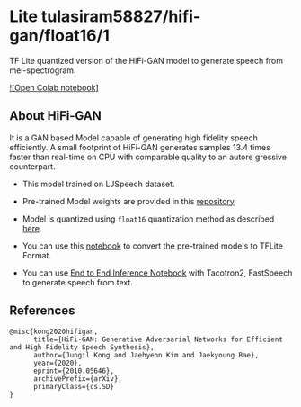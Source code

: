 # Lite tulasiram58827/hifi-gan/float16/1
TF Lite quantized version of the HiFi-GAN model to generate speech from mel-spectrogram.

<!-- parent-model: tulasiram58827/hifi-gan/1 -->
<!-- asset-path: https://github.com/tulasiram58827/TTS_TFLite/releases/download/v0.1/hifigan_float16.tar.xz -->

[![Open Colab notebook]](https://colab.research.google.com/github/tulasiram58827/TTS_TFLite/blob/main/HiFi-GAN.ipynb)

## About HiFi-GAN

It is a GAN based Model capable of generating high fidelity speech efficiently. A small footprint of HiFi-GAN generates samples 13.4 times faster than real-time on CPU with comparable quality to an autore
gressive counterpart.

- This model trained on LJSpeech dataset.

- Pre-trained Model weights are provided in this [repository](https://github.com/jik876/hifi-gan)

- Model is quantized using `float16` quantization method as described [here](https://www.tensorflow.org/lite/performance/post_training_quant).

- You can use this [notebook](https://github.com/tulasiram58827/TTS_TFLite/blob/main/HiFi-GAN.ipynb) to convert the pre-trained models to TFLite Format.

- You can use [End to End Inference Notebook](https://github.com/tulasiram58827/TTS_TFLite/blob/main/End_to_End_TTS.ipynb) with Tacotron2, FastSpeech to generate speech from text.

## References

```
@misc{kong2020hifigan,
      title={HiFi-GAN: Generative Adversarial Networks for Efficient and High Fidelity Speech Synthesis},
      author={Jungil Kong and Jaehyeon Kim and Jaekyoung Bae},
      year={2020},
      eprint={2010.05646},
      archivePrefix={arXiv},
      primaryClass={cs.SD}
}
```

